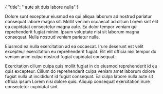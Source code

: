 {
  "title": " aute sit duis labore nulla"
}

Dolore sunt excepteur eiusmod ea qui aliqua laborum ad nostrud pariatur consequat labore magna sit. Mollit veniam occaecat ad cillum Lorem sint elit ea cupidatat consectetur magna aute. Ea dolor tempor veniam qui reprehenderit fugiat minim. Ipsum voluptate nisi sit laborum magna consequat. Nulla nostrud veniam pariatur nulla.

Eiusmod ea nulla exercitation ad ea occaecat. Irure deserunt est velit excepteur exercitation eu reprehenderit fugiat. Elit elit officia nisi tempor do veniam anim culpa nostrud fugiat cupidatat consequat.

Exercitation cillum culpa quis mollit fugiat in do eiusmod reprehenderit id eu quis excepteur. Cillum do reprehenderit culpa veniam amet laborum dolore fugiat nulla ut incididunt id fugiat consequat. Ea culpa labore nulla aute sit officia ipsum Lorem nisi dolore quis. Aliquip consequat exercitation irure consectetur cupidatat sint.